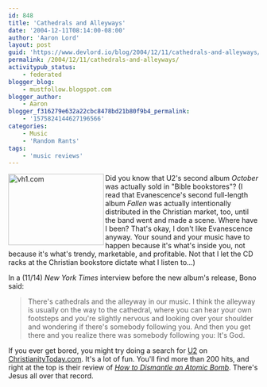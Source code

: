 ```yaml
---
id: 848
title: 'Cathedrals and Alleyways'
date: '2004-12-11T08:14:00-08:00'
author: 'Aaron Lord'
layout: post
guid: 'https://www.devlord.io/blog/2004/12/11/cathedrals-and-alleyways/'
permalink: /2004/12/11/cathedrals-and-alleyways/
activitypub_status:
    - federated
blogger_blog:
    - mustfollow.blogspot.com
blogger_author:
    - Aaron
blogger_f316279e632a22cbc8478bd21b80f9b4_permalink:
    - '1575824144627196566'
categories:
    - Music
    - 'Random Rants'
tags:
    - 'music reviews'
---
```


<a href="http://www.vh1.com/artists/az/u2/artist.jhtml" target="_blank" rel="noopener"><img class="alignleft" style="border-color:initial;border-style:initial;border-width:0;" src="http://www.vh1.com/sitewide/flipbooks/img/artists/u2/01/12_320x240.jpg" alt="vh1.com" width="192" height="144" align="left" border="0" /></a> Did you know that U2's second album <em>October</em> was actually sold in "Bible bookstores"? (I read that Evanescence's second full-length album <em>Fallen</em> was actually intentionally distributed in the Christian market, too, until the band went and made a scene. Where have I been? That's okay, I don't like Evanescence anyway. Your sound and your music have to happen because it's what's inside you, not because it's what's trendy, marketable, and profitable. Not that I let the CD racks at the Christian bookstore dictate what I listen to...)

In a (11/14) <em>New York Times</em> interview before the new album's release, Bono said:
<blockquote>There's cathedrals and the alleyway in our music. I think the alleyway is usually on the way to the cathedral, where you can hear your own footsteps and you're slightly nervous and looking over your shoulder and wondering if there's somebody following you. And then you get there and you realize there was somebody following you: It's God.</blockquote>
If you ever get bored, you might try doing a search for <a href="http://kedesh.christianitytoday.com/cgi/texis/webinator/search4/?query=U2" target="_blank" rel="noopener">U2</a> on <a href="http://kedesh.christianitytoday.com/cgi/texis/webinator/search4/?query=U2" target="_blank" rel="noopener">ChristianityToday.com</a>. It's a lot of fun. You'll find more than 200 hits, and right at the top is their review of <a href="http://www.amazon.com/exec/obidos/ASIN/B0006399FS/lbmusic"><em>How to Dismantle an Atomic Bomb</em></a>. There's Jesus all over that record.
<div class="blogger-post-footer"><img src="" alt="" width="1" height="1" /></div>